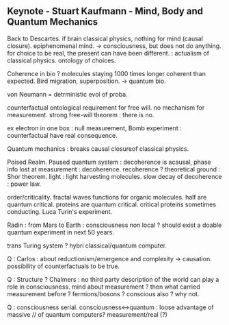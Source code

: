 
## Keynote - Stuart Kaufmann - Mind, Body and Quantum Mechanics

Back to Descartes. if brain classical physics, nothing for mind (causal closure). epiphenomenal mind. -> consciousness, but does not do anything.
for choice to be real, the present can have been different. : actualism of classical physics. ontology of choices.

Coherence in bio ? molecules staying 1000 times longer coherent than expected. Bird migration, superposition.
-> quantum bio.

von Neumann = detrministic evol of proba.

counterfactual ontological requirement for free will.
no mechanism for measurement. strong free-will theorem : there is no.

ex electron in one box : null measurement, Bomb experiment : counterfactual have real consequence.

Quantum mechanics : breaks causal closureof classical physics.

Poised Realm. Paused quantum system : decoherence is acausal, phase info lost at measurement : decoherence.
recoherence ? theoretical ground : Shor theorem.
light : light harvesting molecules.
slow decay of decoherence : power law.

order/criticality. fractal waves functions for organic molecules. half are quantum critical.
proteins are quantum critical.
critical proteins sometimes conducting.
Luca Turin's experiment.

Radin : from Mars to Earth : consciousness non local ? should exist a doable quantum experiment in next 50 years.

trans Turing system ? hybri classical/quantum computer.

Q : Carlos : about reductionism/emergence and complexity
-> causation.
possibility of counterfactuals to be true.

Q : Structure ?
Chalmers : no third party description of the world can play a role in consciousness.
mind about measurement ? then what carried measurement before ? fermions/bosons ? conscious also ? why not.

Q : consciousness serial. consciousness<->quantum : loose advantage of massive // of quantum computers?
measurement/real (?)
